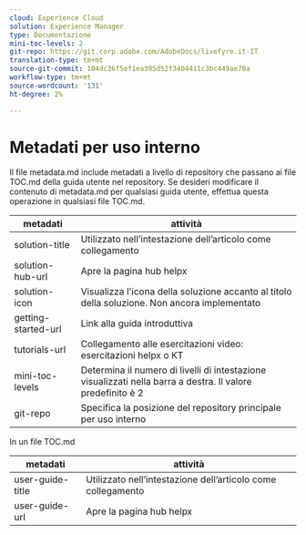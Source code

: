 ```yaml
---
cloud: Experience Cloud
solution: Experience Manager
type: Documentazione
mini-toc-levels: 2
git-repo: https://git.corp.adobe.com/AdobeDocs/livefyre.it-IT
translation-type: tm+mt
source-git-commit: 104dc36f5ef1ea395d52f3404411c3bc449ae70a
workflow-type: tm+mt
source-wordcount: '131'
ht-degree: 2%

---
```



# Metadati per uso interno

Il file metadata.md include metadati a livello di repository che passano ai file TOC.md della guida utente nel repository. Se desideri modificare il contenuto di metadata.md per qualsiasi guida utente, effettua questa operazione in qualsiasi file TOC.md.

| metadati | attività |
|--- |--- |
| solution-title | Utilizzato nell’intestazione dell’articolo come collegamento |
| solution-hub-url | Apre la pagina hub helpx |
| solution-icon | Visualizza l&#39;icona della soluzione accanto al titolo della soluzione. Non ancora implementato |
| getting-started-url | Link alla guida introduttiva |
| tutorials-url | Collegamento alle esercitazioni video: esercitazioni helpx o KT |
| mini-toc-levels | Determina il numero di livelli di intestazione visualizzati nella barra a destra. Il valore predefinito è 2 |
| git-repo | Specifica la posizione del repository principale per uso interno |

In un file TOC.md

| metadati | attività |
|--- |--- |
| user-guide-title | Utilizzato nell’intestazione dell’articolo come collegamento |
| user-guide-url | Apre la pagina hub helpx |

